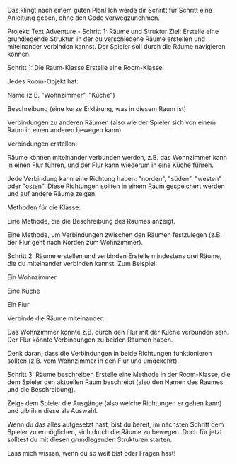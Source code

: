Das klingt nach einem guten Plan! Ich werde dir Schritt für Schritt eine Anleitung geben, ohne den Code vorwegzunehmen.

Projekt: Text Adventure - Schritt 1: Räume und Struktur
Ziel:
Erstelle eine grundlegende Struktur, in der du verschiedene Räume erstellen und miteinander verbinden kannst. Der Spieler soll durch die Räume navigieren können.

Schritt 1: Die Raum-Klasse
Erstelle eine Room-Klasse:

Jedes Room-Objekt hat:

Name (z.B. "Wohnzimmer", "Küche")

Beschreibung (eine kurze Erklärung, was in diesem Raum ist)

Verbindungen zu anderen Räumen (also wie der Spieler sich von einem Raum in einen anderen bewegen kann)

Verbindungen erstellen:

Räume können miteinander verbunden werden, z.B. das Wohnzimmer kann in einen Flur führen, und der Flur kann wiederum in eine Küche führen.

Jede Verbindung kann eine Richtung haben: "norden", "süden", "westen" oder "osten". Diese Richtungen sollten in einem Raum gespeichert werden und auf andere Räume zeigen.

Methoden für die Klasse:

Eine Methode, die die Beschreibung des Raumes anzeigt.

Eine Methode, um Verbindungen zwischen den Räumen festzulegen (z.B. der Flur geht nach Norden zum Wohnzimmer).

Schritt 2: Räume erstellen und verbinden
Erstelle mindestens drei Räume, die du miteinander verbinden kannst. Zum Beispiel:

Ein Wohnzimmer

Eine Küche

Ein Flur

Verbinde die Räume miteinander:

Das Wohnzimmer könnte z.B. durch den Flur mit der Küche verbunden sein. Der Flur könnte Verbindungen zu beiden Räumen haben.

Denk daran, dass die Verbindungen in beide Richtungen funktionieren sollten (z.B. vom Wohnzimmer in den Flur und umgekehrt).

Schritt 3: Räume beschreiben
Erstelle eine Methode in der Room-Klasse, die dem Spieler den aktuellen Raum beschreibt (also den Namen des Raumes und die Beschreibung).

Zeige dem Spieler die Ausgänge (also welche Richtungen er gehen kann) und gib ihm diese als Auswahl.

Wenn du das alles aufgesetzt hast, bist du bereit, im nächsten Schritt dem Spieler zu ermöglichen, sich durch die Räume zu bewegen. Doch für jetzt solltest du mit diesen grundlegenden Strukturen starten.

Lass mich wissen, wenn du so weit bist oder Fragen hast!